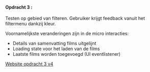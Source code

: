 #### Opdracht 3 : 

Testen op gebied van filteren. Gebruiker krijgt feedback vanuit het filtermenu dankzij kleur.

Voornamelijkste veranderingen zijn in de micro interacties:

- Details van samenvatting films uitgelijnt
- Loading state voor het laden van de films
- Laatste films worden toegevoegd (UI eventlistener)

[Website opdracht 3 v4](https://stefanvanbrummelen.github.io/Frontend-for-Designers/Opdracht%203/v4)
